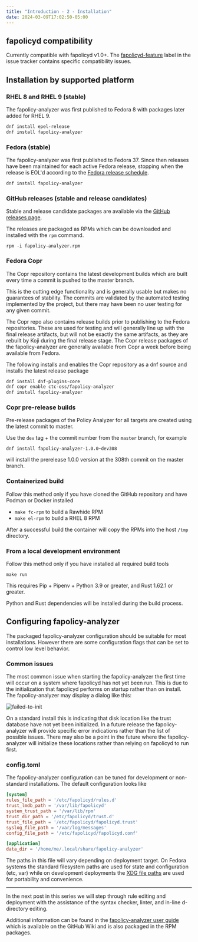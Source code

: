 ```yaml
---
title: "Introduction - 2 - Installation"
date: 2024-03-09T17:02:50-05:00
---
```


## fapolicyd compatibility

Currently compatible with fapolicyd v1.0+.
The [fapolicyd-feature](https://github.com/ctc-oss/fapolicy-analyzer/labels/fapolicyd-feature) label in the issue
tracker contains specific compatibility issues.

## Installation by supported platform

### RHEL 8 and RHEL 9 (stable)

The fapolicy-analyzer was first published to Fedora 8 with packages later added for RHEL 9.

```sh
dnf install epel-release
dnf install fapolicy-analyzer
```

### Fedora (stable)

The fapolicy-analyzer was first published to Fedora 37. Since then releases have been maintained for each active Fedora
release, stopping when the release is EOL'd according to
the [Fedora release schedule](https://fedorapeople.org/groups/schedule/).

```sh
dnf install fapolicy-analyzer
```

### GitHub releases (stable and release candidates)

Stable and release candidate packages are available via
the [GitHub releases page](https://github.com/ctc-oss/fapolicy-analyzer/releases).

The releases are packaged as RPMs which can be downloaded and installed with the `rpm` command.

```shell
rpm -i fapolicy-analyzer.rpm
```

### Fedora Copr

The Copr repository contains the latest development builds which are built every time a commit is pushed to the master
branch.

This is the cutting edge functionality and is generally usable but makes no guarantees of stability. The commits are
validated by the automated testing implemented by the project, but there may have been no user testing for any given
commit.

The Copr repo also contains release builds prior to publishing to the Fedora repositories. These are used for testing
and will generally line up with the final release artifacts, but will not be exactly the same artifacts, as they are
rebuilt by Koji during the final release stage. The Copr release packages of the fapolicy-analyzer are generally
available from Copr a week before being available from Fedora.

The following installs and enables the Copr repository as a dnf source and installs the latest release package

```sh
dnf install dnf-plugins-core
dnf copr enable ctc-oss/fapolicy-analyzer
dnf install fapolicy-analyzer
```

### Copr pre-release builds

Pre-release packages of the Policy Analyzer for all targets are created using the latest commit to master.

Use the `dev` tag + the commit number from the `master` branch, for example

`dnf install fapolicy-analyzer-1.0.0~dev308`

will install the prerelease 1.0.0 version at the 308th commit on the master branch.

### Containerized build

Follow this method only if you have cloned the GitHub repository and have Podman or Docker installed

- `make fc-rpm` to build a Rawhide RPM
- `make el-rpm` to build a RHEL 8 RPM

After a successful build the container will copy the RPMs into the host `/tmp` directory.

### From a local development environment

Follow this method only if you have installed all required build tools

`make run`

This requires Pip + Pipenv + Python 3.9 or greater, and Rust 1.62.1 or greater.

Python and Rust dependencies will be installed during the build process.

## Configuring fapolicy-analyzer

The packaged fapolicy-analyzer configuration should be suitable for most installations. However there are some
configuration flags that can be set to control low level behavior.

### Common issues

The most common issue when starting the fapolicy-analyzer the first time will occur on a system where fapolicyd has not
yet been run. This is due to the initialization that fapolicyd performs on startup rather than on install. The
fapolicy-analyzer may display a dialog like this:

![failed-to-init](https://github.com/ctc-oss/fapolicy-analyzer/wiki/site/failed-to-start.png)

On a standard install this is indicating that disk location like the trust database have not yet been initialized. In a
future release the fapolicy-analyzer will provide specific error indications rather than the list of possible issues.
There may also be a point in the future where the fapolicy-analyzer will initialize these locations rather than relying
on fapolicyd to run first.

### config.toml

The fapolicy-analyzer configuration can be tuned for development or non-standard installations. The default
configuration looks like

```toml
[system]
rules_file_path = '/etc/fapolicyd/rules.d'
trust_lmdb_path = '/var/lib/fapolicyd'
system_trust_path = '/var/lib/rpm'
trust_dir_path = '/etc/fapolicyd/trust.d'
trust_file_path = '/etc/fapolicyd/fapolicyd.trust'
syslog_file_path = '/var/log/messages'
config_file_path = '/etc/fapolicyd/fapolicyd.conf'

[application]
data_dir = '/home/me/.local/share/fapolicy-analyzer'
```

The paths in this file will vary depending on deployment target. On Fedora systems the standard filesystem paths are
used for state and configuration (etc, var) while on development deployments
the [XDG file paths](https://specifications.freedesktop.org/basedir-spec/basedir-spec-latest.html) are used for
portability and convenience.

---

In the next post in this series we will step through rule editing and deployment with the assistance of the syntax
checker, linter, and in-line d-directory editing.

Additional information can be found in
the [fapolicy-analyzer user guide](https://github.com/ctc-oss/fapolicy-analyzer/wiki/User-Guide) which is available on
the GitHub Wiki and is also packaged in the RPM packages.
